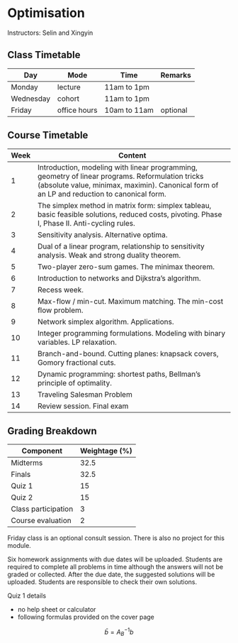 # Optimisation

Instructors: Selin and Xingyin

## Class Timetable

Day | Mode | Time | Remarks
-|-|-|-
Monday | lecture | 11am to 1pm |
Wednesday | cohort | 11am to 1pm |
Friday | office hours |10am to 11am|optional

## Course Timetable

| Week | Content                                                      |
| ---- | ------------------------------------------------------------ |
| 1    | Introduction, modeling with linear programming, geometry of linear programs. Reformulation tricks (absolute value, minimax, maximin). Canonical form of an LP and reduction to canonical form. |
| 2    | The simplex method in matrix form: simplex tableau, basic feasible solutions, reduced costs, pivoting. Phase I, Phase II. Anti-cycling rules. |
| 3    | Sensitivity analysis. Alternative optima.                    |
| 4    | Dual of a linear program, relationship to sensitivity analysis. Weak and strong duality theorem. |
| 5    | Two-player zero-sum games. The minimax theorem.              |
| 6    | Introduction to networks and Dijkstra’s algorithm.           |
| 7    | Recess week.                                                 |
| 8    | Max-flow / min-cut. Maximum matching. The min-cost flow problem. |
| 9    | Network simplex algorithm. Applications.                     |
| 10   | Integer programming formulations. Modeling with binary variables. LP relaxation. |
| 11   | Branch-and-bound. Cutting planes: knapsack covers, Gomory fractional cuts. |
| 12   | Dynamic programming: shortest paths, Bellman’s principle of optimality. |
| 13   | Traveling Salesman Problem                                   |
| 14   | Review session. Final exam                                   |

## Grading Breakdown

| Component           | Weightage (%) |
| ------------------- | ------------- |
| Midterms            | 32.5          |
| Finals              | 32.5          |
| Quiz 1              | 15            |
| Quiz 2              | 15            |
| Class participation | 3             |
| Course evaluation   | 2             |

Friday class is an optional consult session. There is also no project for this module.

Six homework assignments with due dates will be uploaded. Students are required to complete all problems in time although the answers will not be graded or collected. After the due date, the suggested solutions will be uploaded. Students are responsible to check their own solutions.

Quiz 1 details
- no help sheet or calculator 
- following formulas provided on the cover page

$$
\bar{b} = A_B^{-1}b
$$
